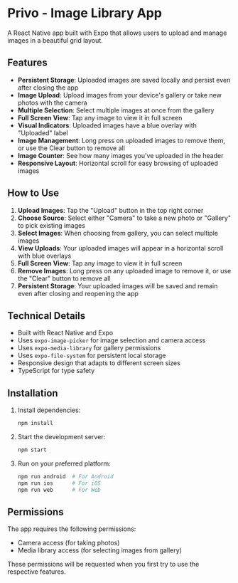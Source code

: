 # Privo - Image Library App

A React Native app built with Expo that allows users to upload and manage images in a beautiful grid layout.

## Features

- **Persistent Storage**: Uploaded images are saved locally and persist even after closing the app
- **Image Upload**: Upload images from your device's gallery or take new photos with the camera
- **Multiple Selection**: Select multiple images at once from the gallery
- **Full Screen View**: Tap any image to view it in full screen
- **Visual Indicators**: Uploaded images have a blue overlay with "Uploaded" label
- **Image Management**: Long press on uploaded images to remove them, or use the Clear button to remove all
- **Image Counter**: See how many images you've uploaded in the header
- **Responsive Layout**: Horizontal scroll for easy browsing of uploaded images

## How to Use

1. **Upload Images**: Tap the "Upload" button in the top right corner
2. **Choose Source**: Select either "Camera" to take a new photo or "Gallery" to pick existing images
3. **Select Images**: When choosing from gallery, you can select multiple images
4. **View Uploads**: Your uploaded images will appear in a horizontal scroll with blue overlays
5. **Full Screen View**: Tap any image to view it in full screen
6. **Remove Images**: Long press on any uploaded image to remove it, or use the "Clear" button to remove all
7. **Persistent Storage**: Your uploaded images will be saved and remain even after closing and reopening the app

## Technical Details

- Built with React Native and Expo
- Uses `expo-image-picker` for image selection and camera access
- Uses `expo-media-library` for gallery permissions
- Uses `expo-file-system` for persistent local storage
- Responsive design that adapts to different screen sizes
- TypeScript for type safety

## Installation

1. Install dependencies:

   ```bash
   npm install
   ```

2. Start the development server:

   ```bash
   npm start
   ```

3. Run on your preferred platform:
   ```bash
   npm run android  # For Android
   npm run ios      # For iOS
   npm run web      # For Web
   ```

## Permissions

The app requires the following permissions:

- Camera access (for taking photos)
- Media library access (for selecting images from gallery)

These permissions will be requested when you first try to use the respective features.
